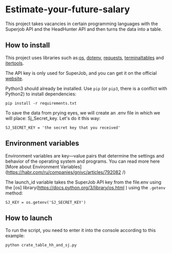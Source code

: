 # Estimate-your-future-salary
This project takes vacancies in certain programming languages with the Superjob API and the HeadHunter API and then turns the data into a table.
## How to install
This project uses libraries such as:[os](https://docs.python.org/3/library/os.html), [dotenv](https://betterdatascience-page.pages.dev/python-dotenv/), [requests](https://python-scripts.com/requests?ysclid=lyr2i4f3us982315000), [terminaltables](https://pypi.org/project/terminaltables/) and [itertools](https://docs.python.org/3/library/itertools.html).

The API key is only used for SuperJob, and you can get it on the official [website](https://api.superjob.ru/).

Python3 should already be installed. Use `pip` (or `pip3`, there is a conflict with Python2) to install dependencies:
```
pip install -r requirements.txt
```
To save the data from prying eyes, we will create an .env file in which we will place: Sj_Secret_key.
Let's do it this way: 
```
SJ_SECRET_KEY = 'the secret key that you received'
```
## Environment variables
Environment variables are key—value pairs that determine the settings and behavior of the operating system and programs. You can read more here [More about Environment Variables] (https://habr.com/ru/companies/gnivc/articles/792082 /)

The launch_id variable takes the SuperJob API key from the file.env using the [os] library(https://docs.python.org/3/library/os.html ) using the `.getenv` method:
```
SJ_KEY = os.getenv('SJ_SECRET_KEY')
```
## How to launch
To run the script, you need to enter it into the console according to this example:
```
python crate_table_hh_and_sj.py
```
